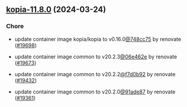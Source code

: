 

## [kopia-11.8.0](https://github.com/truecharts/charts/compare/kopia-11.6.0...kopia-11.8.0) (2024-03-24)

### Chore



- update container image kopia/kopia to v0.16.0[@748cc75](https://github.com/748cc75) by renovate ([#19698](https://github.com/truecharts/charts/issues/19698))

- update container image common to v20.2.3[@06e462e](https://github.com/06e462e) by renovate ([#19673](https://github.com/truecharts/charts/issues/19673))

- update container image common to v20.2.2[@f7d0b92](https://github.com/f7d0b92) by renovate ([#19432](https://github.com/truecharts/charts/issues/19432))

- update container image common to v20.2.0[@91ade87](https://github.com/91ade87) by renovate ([#19361](https://github.com/truecharts/charts/issues/19361))